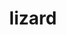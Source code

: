 ---
title: "lizard"
layout: cache
categories: [package, develop]
meta: {"compilers": ["cce@18.0.0", "cce@20.0.0", "gcc@11.1.0", "gcc@11.4.0", "gcc@12.4.0", "gcc@9.4.0"], "num_specs": 78, "num_specs_by_stack": {"aws-pcluster-neoverse_v1": 18, "data-vis-sdk": 17, "e4s": 1, "e4s-neoverse-v2": 16, "e4s-rocm-external": 16, "root": 78}, "oss": ["amzn2", "rhel8", "ubuntu20.04", "ubuntu22.04"], "platforms": ["linux"], "stacks": ["aws-pcluster-neoverse_v1", "data-vis-sdk", "e4s", "e4s-neoverse-v2", "e4s-rocm-external", "root"], "targets": ["neoverse_v1", "neoverse_v2", "x86_64_v3"], "versions": ["2.0", "2.1"]}
spec_details: [{"compiler": "gcc@11.1.0", "hash": "2fbsczknah22usqsxp3rp5lss3nhajsl", "os": "ubuntu20.04", "platform": "linux", "size": "-", "stacks": ["data-vis-sdk", "root"], "target": "x86_64_v3", "variants": ["build_system=makefile"], "versions": ["2.1"]}, {"compiler": "cce@18.0.0", "hash": "3b23pszhazvp7taeiu64l47nckw2mbsi", "os": "rhel8", "platform": "linux", "size": "-", "stacks": ["root"], "target": "x86_64_v3", "variants": ["build_system=makefile"], "versions": ["2.1"]}, {"compiler": "gcc@11.1.0", "hash": "3n7rkveccyvjfjju7bnsxcj4xhadlok7", "os": "ubuntu20.04", "platform": "linux", "size": "-", "stacks": ["data-vis-sdk", "root"], "target": "x86_64_v3", "variants": ["build_system=makefile"], "versions": ["2.0"]}, {"compiler": "gcc@11.1.0", "hash": "3vtky7h2pl6kwfovz63jftnvvbuwtumt", "os": "ubuntu20.04", "platform": "linux", "size": "-", "stacks": ["data-vis-sdk", "root"], "target": "x86_64_v3", "variants": ["build_system=makefile"], "versions": ["2.1"]}, {"compiler": "gcc@11.4.0", "hash": "3y6wpramcdxbzmclpnrcjpbhppe25pyd", "os": "ubuntu22.04", "platform": "linux", "size": "-", "stacks": ["e4s-rocm-external", "root"], "target": "x86_64_v3", "variants": ["build_system=makefile"], "versions": ["2.1"]}, {"compiler": "gcc@11.4.0", "hash": "43456e34oi4aryrqshuzqv4tvxfnmrai", "os": "ubuntu22.04", "platform": "linux", "size": "-", "stacks": ["e4s", "e4s-rocm-external", "root"], "target": "x86_64_v3", "variants": ["build_system=makefile"], "versions": ["2.1"]}, {"compiler": "gcc@11.4.0", "hash": "4kasc4rkoaakictbxkweiaagiu6k4jxc", "os": "ubuntu22.04", "platform": "linux", "size": "-", "stacks": ["e4s-rocm-external", "root"], "target": "x86_64_v3", "variants": ["build_system=makefile"], "versions": ["2.0"]}, {"compiler": "cce@18.0.0", "hash": "665n4aj7zf3fqg2xxtch66iktgx2qmjb", "os": "rhel8", "platform": "linux", "size": "-", "stacks": ["root"], "target": "x86_64_v3", "variants": ["build_system=makefile"], "versions": ["2.0"]}, {"compiler": "gcc@11.1.0", "hash": "67irgguepzhwmlssrxfmpraplt3263jx", "os": "ubuntu20.04", "platform": "linux", "size": "-", "stacks": ["data-vis-sdk", "root"], "target": "x86_64_v3", "variants": ["build_system=makefile"], "versions": ["2.1"]}, {"compiler": "gcc@11.1.0", "hash": "6fannlk5adft7ojqgomc5klkokva3toh", "os": "ubuntu20.04", "platform": "linux", "size": "-", "stacks": ["data-vis-sdk", "root"], "target": "x86_64_v3", "variants": ["build_system=makefile"], "versions": ["2.1"]}, {"compiler": "gcc@12.4.0", "hash": "6ub47q7ce63uotyfqvvzrzy6axwydsct", "os": "amzn2", "platform": "linux", "size": "-", "stacks": ["aws-pcluster-neoverse_v1", "root"], "target": "neoverse_v1", "variants": ["build_system=makefile"], "versions": ["2.0"]}, {"compiler": "gcc@12.4.0", "hash": "6w4vn76rajyjdwphskutp3mdgstsne5q", "os": "amzn2", "platform": "linux", "size": "-", "stacks": ["aws-pcluster-neoverse_v1", "root"], "target": "neoverse_v1", "variants": ["build_system=makefile"], "versions": ["2.1"]}, {"compiler": "gcc@11.4.0", "hash": "6wsgwuytqq74qrdze2llser6jbhe5csn", "os": "ubuntu22.04", "platform": "linux", "size": "-", "stacks": ["e4s-neoverse-v2", "root"], "target": "neoverse_v2", "variants": ["build_system=makefile"], "versions": ["2.0"]}, {"compiler": "gcc@12.4.0", "hash": "7bojtpo2ie2ofv63dkycpnxhcjksjwpf", "os": "amzn2", "platform": "linux", "size": "-", "stacks": ["aws-pcluster-neoverse_v1", "root"], "target": "neoverse_v1", "variants": ["build_system=makefile"], "versions": ["2.0"]}, {"compiler": "gcc@11.4.0", "hash": "7brvf36ft37cdzwtvmqd4k6i4kzlyxq4", "os": "ubuntu22.04", "platform": "linux", "size": "-", "stacks": ["e4s-neoverse-v2", "root"], "target": "neoverse_v2", "variants": ["build_system=makefile"], "versions": ["2.1"]}, {"compiler": "cce@18.0.0", "hash": "7tc26bf3uclp66x4s7jn3ybox5o53mfh", "os": "rhel8", "platform": "linux", "size": "-", "stacks": ["root"], "target": "x86_64_v3", "variants": ["build_system=makefile"], "versions": ["2.0"]}, {"compiler": "gcc@11.1.0", "hash": "ao73w4yemxagy4qia7owptoop6rr3cn4", "os": "ubuntu20.04", "platform": "linux", "size": "-", "stacks": ["data-vis-sdk", "root"], "target": "x86_64_v3", "variants": ["build_system=makefile"], "versions": ["2.1"]}, {"compiler": "gcc@11.4.0", "hash": "azy4e2lghrqiwsp4nug3bmyxonhno7qa", "os": "ubuntu22.04", "platform": "linux", "size": "-", "stacks": ["e4s-neoverse-v2", "root"], "target": "neoverse_v2", "variants": ["build_system=makefile"], "versions": ["2.0"]}, {"compiler": "gcc@11.1.0", "hash": "b6n57miiop6qkwavekdx3b4tn2qv3v3w", "os": "ubuntu20.04", "platform": "linux", "size": "-", "stacks": ["data-vis-sdk", "root"], "target": "x86_64_v3", "variants": ["build_system=makefile"], "versions": ["2.0"]}, {"compiler": "gcc@11.1.0", "hash": "baw4g6icnremobrgk6qanfco57p3fwts", "os": "ubuntu20.04", "platform": "linux", "size": "-", "stacks": ["data-vis-sdk", "root"], "target": "x86_64_v3", "variants": ["build_system=makefile"], "versions": ["2.0"]}, {"compiler": "gcc@12.4.0", "hash": "bebqitfsegim2cinb5fi3uesakjktpjl", "os": "amzn2", "platform": "linux", "size": "-", "stacks": ["aws-pcluster-neoverse_v1", "root"], "target": "neoverse_v1", "variants": ["build_system=makefile"], "versions": ["2.0"]}, {"compiler": "cce@18.0.0", "hash": "bwd6iokfabanlhr7rfhkedwqzjwdcaqm", "os": "rhel8", "platform": "linux", "size": "-", "stacks": ["root"], "target": "x86_64_v3", "variants": ["build_system=makefile"], "versions": ["2.0"]}, {"compiler": "gcc@12.4.0", "hash": "chjbyjhbgevmd6hee4faoohufdawx2gv", "os": "amzn2", "platform": "linux", "size": "-", "stacks": ["aws-pcluster-neoverse_v1", "root"], "target": "neoverse_v1", "variants": ["build_system=makefile"], "versions": ["2.1"]}, {"compiler": "gcc@12.4.0", "hash": "cjxutblj34budw36o4dh3zczq7bqobgu", "os": "amzn2", "platform": "linux", "size": "-", "stacks": ["aws-pcluster-neoverse_v1", "root"], "target": "neoverse_v1", "variants": ["build_system=makefile"], "versions": ["2.1"]}, {"compiler": "gcc@11.4.0", "hash": "eqpypeazjatqt3yuuqpm33xrduktd6dm", "os": "ubuntu22.04", "platform": "linux", "size": "-", "stacks": ["e4s-rocm-external", "root"], "target": "x86_64_v3", "variants": ["build_system=makefile"], "versions": ["2.0"]}, {"compiler": "gcc@12.4.0", "hash": "frkmr5i7rpyzsddxx4pgmm3tcvudv65d", "os": "amzn2", "platform": "linux", "size": "-", "stacks": ["aws-pcluster-neoverse_v1", "root"], "target": "neoverse_v1", "variants": ["build_system=makefile"], "versions": ["2.1"]}, {"compiler": "gcc@11.4.0", "hash": "gcbufn3asc26h22kefl7jw6qqrcvjen2", "os": "ubuntu22.04", "platform": "linux", "size": "-", "stacks": ["e4s-neoverse-v2", "root"], "target": "neoverse_v2", "variants": ["build_system=makefile"], "versions": ["2.0"]}, {"compiler": "gcc@11.4.0", "hash": "gjpgvrpfl7bx3vz7orbxc7tr3vjjrebj", "os": "ubuntu22.04", "platform": "linux", "size": "-", "stacks": ["e4s-rocm-external", "root"], "target": "x86_64_v3", "variants": ["build_system=makefile"], "versions": ["2.1"]}, {"compiler": "gcc@11.4.0", "hash": "hch7ku2quw6iq7xfnjclly3s3kt2ubj7", "os": "ubuntu22.04", "platform": "linux", "size": "-", "stacks": ["e4s-neoverse-v2", "root"], "target": "neoverse_v2", "variants": ["build_system=makefile"], "versions": ["2.1"]}, {"compiler": "gcc@12.4.0", "hash": "hcvo5f66s5zshdsb5t62ibemuhyi4fun", "os": "amzn2", "platform": "linux", "size": "-", "stacks": ["aws-pcluster-neoverse_v1", "root"], "target": "neoverse_v1", "variants": ["build_system=makefile"], "versions": ["2.0"]}, {"compiler": "gcc@11.4.0", "hash": "ij4mx7dmwtpcwxfzwshtjxtxz6dlxclh", "os": "ubuntu22.04", "platform": "linux", "size": "-", "stacks": ["e4s-neoverse-v2", "root"], "target": "neoverse_v2", "variants": ["build_system=makefile"], "versions": ["2.0"]}, {"compiler": "cce@18.0.0", "hash": "imrilnm3esqhq4k5kmprepp6pfzxjtm6", "os": "rhel8", "platform": "linux", "size": "-", "stacks": ["root"], "target": "x86_64_v3", "variants": ["build_system=makefile"], "versions": ["2.1"]}, {"compiler": "gcc@12.4.0", "hash": "iuoi74pgyaceaitit34ned6ebqna4xx5", "os": "amzn2", "platform": "linux", "size": "-", "stacks": ["aws-pcluster-neoverse_v1", "root"], "target": "neoverse_v1", "variants": ["build_system=makefile"], "versions": ["2.0"]}, {"compiler": "gcc@11.4.0", "hash": "kpmtmbrw3h27uimlc5qackcwy4q7t3mk", "os": "ubuntu22.04", "platform": "linux", "size": "-", "stacks": ["e4s-neoverse-v2", "root"], "target": "neoverse_v2", "variants": ["build_system=makefile"], "versions": ["2.1"]}, {"compiler": "gcc@11.4.0", "hash": "l57m7ccrvfmlff37gwzxk5yhe2oqdzvu", "os": "ubuntu22.04", "platform": "linux", "size": "-", "stacks": ["e4s-neoverse-v2", "root"], "target": "neoverse_v2", "variants": ["build_system=makefile"], "versions": ["2.1"]}, {"compiler": "gcc@11.1.0", "hash": "lbxwtuzow7huiwrsniazfavqi3wk2xdy", "os": "ubuntu20.04", "platform": "linux", "size": "-", "stacks": ["data-vis-sdk", "root"], "target": "x86_64_v3", "variants": ["build_system=makefile"], "versions": ["2.0"]}, {"compiler": "cce@18.0.0", "hash": "lqif7l4bv26piemvvmunkq5tbo3kwcpw", "os": "rhel8", "platform": "linux", "size": "-", "stacks": ["root"], "target": "x86_64_v3", "variants": ["build_system=makefile"], "versions": ["2.1"]}, {"compiler": "gcc@11.4.0", "hash": "lx6dfy4y35clvo7xqvlenuhvd6ymcxz2", "os": "ubuntu22.04", "platform": "linux", "size": "-", "stacks": ["e4s-neoverse-v2", "root"], "target": "neoverse_v2", "variants": ["build_system=makefile"], "versions": ["2.0"]}, {"compiler": "gcc@11.4.0", "hash": "mabdlmml2syap7yad7rz62ldhfwkd2qy", "os": "ubuntu22.04", "platform": "linux", "size": "-", "stacks": ["e4s-rocm-external", "root"], "target": "x86_64_v3", "variants": ["build_system=makefile"], "versions": ["2.1"]}, {"compiler": "gcc@11.1.0", "hash": "mqssecr4a3qr6jl4y5axnt273rabyucq", "os": "ubuntu20.04", "platform": "linux", "size": "-", "stacks": ["data-vis-sdk", "root"], "target": "x86_64_v3", "variants": ["build_system=makefile"], "versions": ["2.1"]}, {"compiler": "cce@20.0.0", "hash": "msi4ebojpdkpz26qiuomeu7ddctaxn3v", "os": "rhel8", "platform": "linux", "size": "-", "stacks": ["root"], "target": "x86_64_v3", "variants": ["build_system=makefile"], "versions": ["2.1"]}, {"compiler": "cce@18.0.0", "hash": "n2swnupj6ietz43yyqnmgdpgivepdy5i", "os": "rhel8", "platform": "linux", "size": "-", "stacks": ["root"], "target": "x86_64_v3", "variants": ["build_system=makefile"], "versions": ["2.0"]}, {"compiler": "gcc@11.4.0", "hash": "na3zkgeya447zbafy35kpyzc4vnblwi6", "os": "ubuntu22.04", "platform": "linux", "size": "-", "stacks": ["e4s-rocm-external", "root"], "target": "x86_64_v3", "variants": ["build_system=makefile"], "versions": ["2.0"]}, {"compiler": "gcc@11.4.0", "hash": "ncpreeo26bntouofs5ghjetd3k3nt4ff", "os": "ubuntu22.04", "platform": "linux", "size": "-", "stacks": ["e4s-rocm-external", "root"], "target": "x86_64_v3", "variants": ["build_system=makefile"], "versions": ["2.1"]}, {"compiler": "gcc@11.4.0", "hash": "nthgdw4rocrjrtpqenqkkesqu7rjdguq", "os": "ubuntu22.04", "platform": "linux", "size": "-", "stacks": ["e4s-neoverse-v2", "root"], "target": "neoverse_v2", "variants": ["build_system=makefile"], "versions": ["2.1"]}, {"compiler": "gcc@11.4.0", "hash": "otzlpind3tpzmtgucddn5qnhe2blzrmj", "os": "ubuntu22.04", "platform": "linux", "size": "-", "stacks": ["e4s-rocm-external", "root"], "target": "x86_64_v3", "variants": ["build_system=makefile"], "versions": ["2.0"]}, {"compiler": "gcc@11.1.0", "hash": "ovkyv6zt7xr4oq6akre5vwwuxbqsrfjw", "os": "ubuntu20.04", "platform": "linux", "size": "-", "stacks": ["data-vis-sdk", "root"], "target": "x86_64_v3", "variants": ["build_system=makefile"], "versions": ["2.1"]}, {"compiler": "gcc@11.4.0", "hash": "oyviyykldng3ouec7xtfhjkuwii4i5k5", "os": "ubuntu22.04", "platform": "linux", "size": "-", "stacks": ["e4s-neoverse-v2", "root"], "target": "neoverse_v2", "variants": ["build_system=makefile"], "versions": ["2.0"]}, {"compiler": "gcc@11.1.0", "hash": "plhnhskrrixyfjix4ezjpliyrya7d6on", "os": "ubuntu20.04", "platform": "linux", "size": "-", "stacks": ["data-vis-sdk", "root"], "target": "x86_64_v3", "variants": ["build_system=makefile"], "versions": ["2.0"]}, {"compiler": "gcc@12.4.0", "hash": "rfm7tavdqxky76jpwt45ffcbbzx6afff", "os": "amzn2", "platform": "linux", "size": "-", "stacks": ["aws-pcluster-neoverse_v1", "root"], "target": "neoverse_v1", "variants": ["build_system=makefile"], "versions": ["2.1"]}, {"compiler": "gcc@11.4.0", "hash": "rkhfducdftwav5vsctadyjvmq6lbxboz", "os": "ubuntu22.04", "platform": "linux", "size": "-", "stacks": ["e4s-neoverse-v2", "root"], "target": "neoverse_v2", "variants": ["build_system=makefile"], "versions": ["2.0"]}, {"compiler": "gcc@12.4.0", "hash": "s4n4zimg2v6afu4emsusaaq7kq56duir", "os": "amzn2", "platform": "linux", "size": "-", "stacks": ["aws-pcluster-neoverse_v1", "root"], "target": "neoverse_v1", "variants": ["build_system=makefile"], "versions": ["2.1"]}, {"compiler": "cce@18.0.0", "hash": "s7e2bx7haalrchyki2er4ahycvfem7ok", "os": "rhel8", "platform": "linux", "size": "-", "stacks": ["root"], "target": "x86_64_v3", "variants": ["build_system=makefile"], "versions": ["2.0"]}, {"compiler": "cce@18.0.0", "hash": "snuu274nf3wpxjr5yxvynx3lbloqeaez", "os": "rhel8", "platform": "linux", "size": "-", "stacks": ["root"], "target": "x86_64_v3", "variants": ["build_system=makefile"], "versions": ["2.0"]}, {"compiler": "gcc@11.4.0", "hash": "swfadqhwv5uubvp57lwsflphw42nv4c6", "os": "ubuntu22.04", "platform": "linux", "size": "-", "stacks": ["e4s-neoverse-v2", "root"], "target": "neoverse_v2", "variants": ["build_system=makefile"], "versions": ["2.1"]}, {"compiler": "gcc@11.4.0", "hash": "t7q4yzmjaibnc7pu6hz7kq772r46i6ev", "os": "ubuntu22.04", "platform": "linux", "size": "-", "stacks": ["e4s-neoverse-v2", "root"], "target": "neoverse_v2", "variants": ["build_system=makefile"], "versions": ["2.1"]}, {"compiler": "gcc@11.1.0", "hash": "tnuzmdzwimgfdr43hguogik7iykfqlsw", "os": "ubuntu20.04", "platform": "linux", "size": "-", "stacks": ["data-vis-sdk", "root"], "target": "x86_64_v3", "variants": ["build_system=makefile"], "versions": ["2.0"]}, {"compiler": "gcc@12.4.0", "hash": "u22fjcsgnoy26drhxbwittlh4nacbtwm", "os": "amzn2", "platform": "linux", "size": "-", "stacks": ["aws-pcluster-neoverse_v1", "root"], "target": "neoverse_v1", "variants": ["build_system=makefile"], "versions": ["2.1"]}, {"compiler": "gcc@12.4.0", "hash": "u52dliaf6d3et6uyv2pogfck23nfy4bp", "os": "amzn2", "platform": "linux", "size": "-", "stacks": ["aws-pcluster-neoverse_v1", "root"], "target": "neoverse_v1", "variants": ["build_system=makefile"], "versions": ["2.0"]}, {"compiler": "gcc@12.4.0", "hash": "udh4uihhzsh775alcpyfnonga7hkzwkk", "os": "amzn2", "platform": "linux", "size": "-", "stacks": ["aws-pcluster-neoverse_v1", "root"], "target": "neoverse_v1", "variants": ["build_system=makefile"], "versions": ["2.0"]}, {"compiler": "gcc@11.1.0", "hash": "uew44fml6bjar7w535fpq4fxyjfy5bpl", "os": "ubuntu20.04", "platform": "linux", "size": "-", "stacks": ["data-vis-sdk", "root"], "target": "x86_64_v3", "variants": ["build_system=makefile"], "versions": ["2.0"]}, {"compiler": "gcc@12.4.0", "hash": "urswu5oodugvko7omgsnfgn4of23zeme", "os": "amzn2", "platform": "linux", "size": "-", "stacks": ["aws-pcluster-neoverse_v1", "root"], "target": "neoverse_v1", "variants": ["build_system=makefile"], "versions": ["2.1"]}, {"compiler": "gcc@11.4.0", "hash": "uuectokqgx3cqpnd2f7b2jai56a3hg7i", "os": "ubuntu22.04", "platform": "linux", "size": "-", "stacks": ["e4s-rocm-external", "root"], "target": "x86_64_v3", "variants": ["build_system=makefile"], "versions": ["2.0"]}, {"compiler": "gcc@12.4.0", "hash": "v5h52bwgnkameagrl3ukpsw3looemujg", "os": "amzn2", "platform": "linux", "size": "-", "stacks": ["aws-pcluster-neoverse_v1", "root"], "target": "neoverse_v1", "variants": ["build_system=makefile"], "versions": ["2.0"]}, {"compiler": "gcc@11.4.0", "hash": "vjydk5jrzuiwlqpvjr3pefe3laxkzyd2", "os": "ubuntu22.04", "platform": "linux", "size": "-", "stacks": ["e4s-neoverse-v2", "root"], "target": "neoverse_v2", "variants": ["build_system=makefile"], "versions": ["2.0"]}, {"compiler": "gcc@11.4.0", "hash": "vsqkeccc73jdbbra266jd2b4jiyynizk", "os": "ubuntu22.04", "platform": "linux", "size": "-", "stacks": ["e4s-rocm-external", "root"], "target": "x86_64_v3", "variants": ["build_system=makefile"], "versions": ["2.1"]}, {"compiler": "gcc@12.4.0", "hash": "vwjr4ucbkvokzf4z2tyfccnotmzls6gk", "os": "amzn2", "platform": "linux", "size": "-", "stacks": ["aws-pcluster-neoverse_v1", "root"], "target": "neoverse_v1", "variants": ["build_system=makefile"], "versions": ["2.0"]}, {"compiler": "gcc@11.4.0", "hash": "w4fphfjlm77znrp5atxvoiqwvvscojpt", "os": "ubuntu22.04", "platform": "linux", "size": "-", "stacks": ["e4s-neoverse-v2", "root"], "target": "neoverse_v2", "variants": ["build_system=makefile"], "versions": ["2.0"]}, {"compiler": "gcc@12.4.0", "hash": "wxfhgalzjzlwa6baug6wl4ryv2if4nxy", "os": "amzn2", "platform": "linux", "size": "-", "stacks": ["aws-pcluster-neoverse_v1", "root"], "target": "neoverse_v1", "variants": ["build_system=makefile"], "versions": ["2.0"]}, {"compiler": "gcc@11.4.0", "hash": "x7yinnp2dbbq7rmcnlonznikk77ukjme", "os": "ubuntu22.04", "platform": "linux", "size": "-", "stacks": ["e4s-rocm-external", "root"], "target": "x86_64_v3", "variants": ["build_system=makefile"], "versions": ["2.1"]}, {"compiler": "gcc@11.1.0", "hash": "xt55iipbe5247tbccq6qu22jqf6wjiiw", "os": "ubuntu20.04", "platform": "linux", "size": "-", "stacks": ["data-vis-sdk", "root"], "target": "x86_64_v3", "variants": ["build_system=makefile"], "versions": ["2.0"]}, {"compiler": "gcc@9.4.0", "hash": "xye4lfkvvs5bgax47qd766gz2ktkrcse", "os": "ubuntu20.04", "platform": "linux", "size": "-", "stacks": ["data-vis-sdk", "root"], "target": "x86_64_v3", "variants": ["build_system=makefile"], "versions": ["2.0"]}, {"compiler": "gcc@11.4.0", "hash": "xyh66fx2p3ugtf6l7qbl25j4nha3d3je", "os": "ubuntu22.04", "platform": "linux", "size": "-", "stacks": ["e4s-rocm-external", "root"], "target": "x86_64_v3", "variants": ["build_system=makefile"], "versions": ["2.0"]}, {"compiler": "gcc@11.4.0", "hash": "yknhxb6uus5qd7mheu3tb6vaidjcabt7", "os": "ubuntu22.04", "platform": "linux", "size": "-", "stacks": ["e4s-rocm-external", "root"], "target": "x86_64_v3", "variants": ["build_system=makefile"], "versions": ["2.0"]}, {"compiler": "cce@18.0.0", "hash": "ywaxfdmttjz2h2huc644vnpufyu5mhwz", "os": "rhel8", "platform": "linux", "size": "-", "stacks": ["root"], "target": "x86_64_v3", "variants": ["build_system=makefile"], "versions": ["2.1"]}, {"compiler": "gcc@11.4.0", "hash": "zbazsvs33wb67frfqmamfhlnqxc6thec", "os": "ubuntu22.04", "platform": "linux", "size": "-", "stacks": ["e4s-rocm-external", "root"], "target": "x86_64_v3", "variants": ["build_system=makefile"], "versions": ["2.0"]}, {"compiler": "gcc@11.1.0", "hash": "zkf6z4uq4p24uwn75y5iiqbr5nyl56me", "os": "ubuntu20.04", "platform": "linux", "size": "-", "stacks": ["data-vis-sdk", "root"], "target": "x86_64_v3", "variants": ["build_system=makefile"], "versions": ["2.0"]}, {"compiler": "gcc@11.4.0", "hash": "zpdikcrknfdbmom4ride5bdmcuxdcct6", "os": "ubuntu22.04", "platform": "linux", "size": "-", "stacks": ["e4s-rocm-external", "root"], "target": "x86_64_v3", "variants": ["build_system=makefile"], "versions": ["2.0"]}]
---
